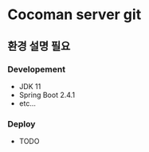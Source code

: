 # Cocoman server git

## 환경 설명 필요
### Developement
- JDK 11
- Spring Boot 2.4.1
- etc...

### Deploy
- TODO